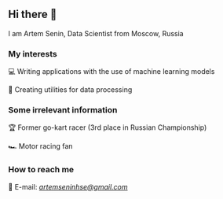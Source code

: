 ## Hi there 👋

I am Artem Senin, Data Scientist from Moscow, Russia

### My interests

💻 Writing applications with the use of machine learning models

🔧 Creating utilities for data processing


### Some irrelevant information

🏆 Former go-kart racer (3rd place in Russian Championship)

🏎️ Motor racing fan

### How to reach me

📩 E-mail: *artemseninhse@gmail.com*

<!--
**artemseninhse/artemseninhse** is a ✨ _special_ ✨ repository because its `README.md` (this file) appears on your GitHub profile.

Here are some ideas to get you started:

- 🔭 I’m currently working on ...
- 🌱 I’m currently learning ...
- 👯 I’m looking to collaborate on ...
- 🤔 I’m looking for help with ...
- 💬 Ask me about ...
- 📫 How to reach me: ...
- 😄 Pronouns: ...
- ⚡ Fun fact: ...
-->

